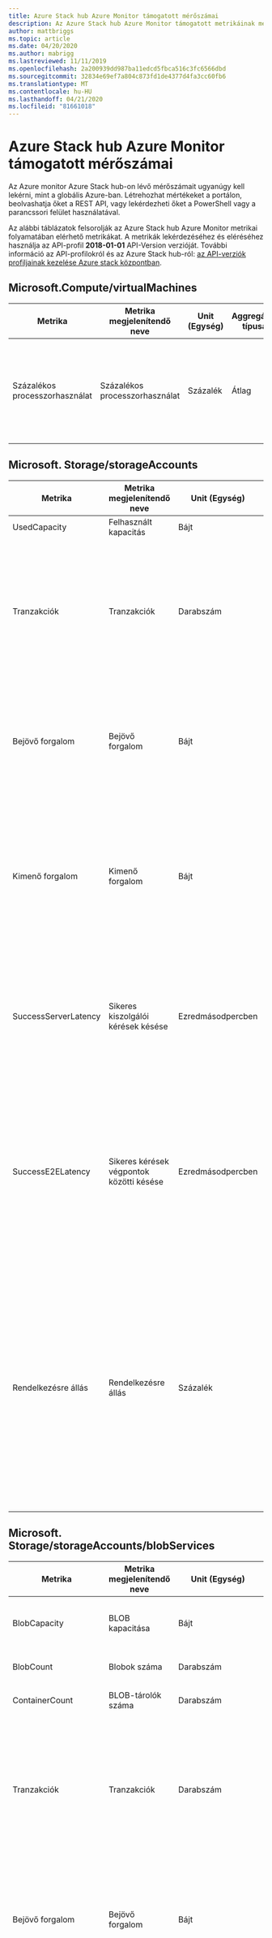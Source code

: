 ```yaml
---
title: Azure Stack hub Azure Monitor támogatott mérőszámai
description: Az Azure Stack hub Azure Monitor támogatott metrikáinak megismerése.
author: mattbriggs
ms.topic: article
ms.date: 04/20/2020
ms.author: mabrigg
ms.lastreviewed: 11/11/2019
ms.openlocfilehash: 2a200939dd987ba11edcd5fbca516c3fc6566dbd
ms.sourcegitcommit: 32834e69ef7a804c873fd1de4377d4fa3cc60fb6
ms.translationtype: MT
ms.contentlocale: hu-HU
ms.lasthandoff: 04/21/2020
ms.locfileid: "81661018"
---
```

# <a name="supported-metrics-for-azure-monitor-on-azure-stack-hub"></a>Azure Stack hub Azure Monitor támogatott mérőszámai

Az Azure monitor Azure Stack hub-on lévő mérőszámait ugyanúgy kell lekérni, mint a globális Azure-ban. Létrehozhat mértékeket a portálon, beolvashatja őket a REST API, vagy lekérdezheti őket a PowerShell vagy a parancssori felület használatával.

Az alábbi táblázatok felsorolják az Azure Stack hub Azure Monitor metrikai folyamatában elérhető metrikákat. A metrikák lekérdezéséhez és eléréséhez használja az API-profil **2018-01-01** API-Version verzióját. További információ az API-profilokról és az Azure Stack hub-ról: [az API-verziók profiljainak kezelése Azure stack központban](azure-stack-version-profiles.md).

## <a name="microsoftcomputevirtualmachines"></a>Microsoft.Compute/virtualMachines

| Metrika | Metrika megjelenítendő neve | Unit (Egység) | Aggregáció típusa | Leírás | Dimenziók |
|----------------|---------------------|---------|------------------|-----------------------------------------------------------------------------------------------|---------------|
| Százalékos processzorhasználat | Százalékos processzorhasználat | Százalék | Átlag | A virtuális gép (ek) által jelenleg használt lefoglalt számítási egységek százalékos aránya. | Nincsenek méretek |

## <a name="microsoftstoragestorageaccounts"></a>Microsoft. Storage/storageAccounts

| Metrika | Metrika megjelenítendő neve | Unit (Egység) | Aggregáció típusa | Leírás | Dimenziók |
|----------------------|------------------------|--------------|------------------|---------------------------------------------------------------------------------------------------------------------------------------------------------------------------------------------------------------------------------------------------------------------------------------------------------------------------------------------------------------------------------|--------------------------------|
| UsedCapacity | Felhasznált kapacitás | Bájt | Átlag | A fiók felhasznált kapacitása. | Nincsenek méretek |
| Tranzakciók | Tranzakciók | Darabszám | Összesen | Tárolási szolgáltatás vagy a megadott API-művelet számára elküldött kérések száma. Ez a szám sikeres és sikertelen kérelmeket tartalmaz, valamint a létrehozott hibákat is. Használjon ResponseType dimenziót a különböző típusú válaszok számához. | ResponseType, GeoType, ApiName |
| Bejövő forgalom | Bejövő forgalom | Bájt | Összesen | A bejövő adatforgalom mennyisége bájtban kifejezve. Ez a szám magában foglalja a külső ügyfél és az Azure Storage közötti bejövő forgalmat, valamint az Azure-on belüli beáramlást is. | GeoType, ApiName |
| Kimenő forgalom | Kimenő forgalom | Bájt | Összesen | A kimenő adatforgalom mennyisége bájtban kifejezve. Ez a szám a külső ügyfél Azure Storage-ba való bejutását, valamint az Azure-ban való kijutást is magában foglalja. Ennek eredményeképpen ez a szám nem tükrözi a számlázható kimenő forgalmat. | GeoType, ApiName |
| SuccessServerLatency | Sikeres kiszolgálói kérések késése | Ezredmásodpercben | Átlag | Az Azure Storage által a sikeres kérések feldolgozásához használt átlagos késés ezredmásodpercben. Ez az érték nem tartalmazza a AverageE2ELatency megadott hálózati késést. | GeoType, ApiName |
| SuccessE2ELatency | Sikeres kérések végpontok közötti késése | Ezredmásodpercben | Átlag | A tárolási szolgáltatás vagy a megadott API-művelet sikeres kéréseinek átlagos végpontok közötti késése ezredmásodpercben. Ez az érték magában foglalja a kérelem elolvasásához, a válasz elküldéséhez és a válasz visszaigazolásának fogadásához az Azure Storage számára szükséges feldolgozási időt. | GeoType, ApiName |
| Rendelkezésre állás | Rendelkezésre állás | Százalék | Átlag | A tárolási szolgáltatás vagy a megadott API-művelet rendelkezésre állási hányada. Kiszámíthatja a rendelkezésre állást a TotalBillableRequests érték kiszámításával és a vonatkozó kérések számával, beleértve a váratlan hibákat okozó kérelmeket. A nem várt hibák a tárolószolgáltatás vagy a megadott API-művelet rendelkezésre állásának csökkenését eredményezik. | GeoType, ApiName |

## <a name="microsoftstoragestorageaccountsblobservices"></a>Microsoft. Storage/storageAccounts/blobServices

| Metrika | Metrika megjelenítendő neve | Unit (Egység) | Aggregáció típusa | Leírás | Dimenziók |
|--------|---------------------|------|------------------|-------------|------------|
| BlobCapacity | BLOB kapacitása | Bájt | Összesen | A Storage-fiók Blob service által felhasznált tárterület mérete bájtban kifejezve. | BlobType |
| BlobCount | Blobok száma | Darabszám | Összesen | A Storage-fiók Blob serviceban található Blobok száma. | BlobType |
| ContainerCount | BLOB-tárolók száma | Darabszám | Átlag | A Storage-fiók Blob service lévő tárolók száma. | Nincsenek méretek |
| Tranzakciók | Tranzakciók | Darabszám | Összesen | Tárolási szolgáltatás vagy a megadott API-művelet számára elküldött kérések száma. Ez a szám sikeres és sikertelen kérelmeket tartalmaz, valamint a létrehozott hibákat is. Használjon ResponseType dimenziót a különböző típusú válaszok számához. | ResponseType, GeoType, ApiName |
| Bejövő forgalom | Bejövő forgalom | Bájt | Összesen | A bejövő adatforgalom mennyisége bájtban kifejezve. Ez a szám magában foglalja a külső ügyfél és az Azure Storage közötti bejövő forgalmat, valamint az Azure-on belüli beáramlást is. | GeoType, ApiName |
| Kimenő forgalom | Kimenő forgalom | Bájt | Összesen | A kimenő adatforgalom mennyisége bájtban kifejezve. Ez a szám a külső ügyfél Azure Storage-ba való bejutását, valamint az Azure-ban való kijutást is magában foglalja. Ennek eredményeképpen ez a szám nem tükrözi a számlázható kimenő forgalmat. | GeoType, ApiName |
| SuccessServerLatency | Sikeres kiszolgálói kérések késése | Ezredmásodpercben | Átlag | Az Azure Storage által a sikeres kérések feldolgozásához használt átlagos késés ezredmásodpercben. Ez az érték nem tartalmazza a AverageE2ELatency megadott hálózati késést. | GeoType, ApiName |
| SuccessE2ELatency | Sikeres kérések végpontok közötti késése | Ezredmásodpercben | Átlag | A tárolási szolgáltatás vagy a megadott API-művelet sikeres kéréseinek átlagos végpontok közötti késése ezredmásodpercben. Ez az érték magában foglalja a kérelem elolvasásához, a válasz elküldéséhez és a válasz visszaigazolásának fogadásához az Azure Storage számára szükséges feldolgozási időt. | GeoType, ApiName |
| Rendelkezésre állás | Rendelkezésre állás | Százalék | Átlag | A tárolási szolgáltatás vagy a megadott API-művelet rendelkezésre állási hányada. Kiszámíthatja a rendelkezésre állást a TotalBillableRequests érték kiszámításával és a vonatkozó kérések számával, beleértve a váratlan hibákat okozó kérelmeket. A nem várt hibák a tárolószolgáltatás vagy a megadott API-művelet rendelkezésre állásának csökkenését eredményezik. | GeoType, ApiName |

## <a name="microsoftstoragestorageaccountstableservices"></a>Microsoft. Storage/storageAccounts/tableServices

| Metrika | Metrika megjelenítendő neve | Unit (Egység) | Aggregáció típusa | Leírás | Dimenziók |
|----------------------|------------------------|--------------|------------------|---------------------------------------------------------------------------------------------------------------------------------------------------------------------------------------------------------------------------------------------------------------------------------------------------------------------------------------------------------------------------------|--------------------------------|
| TableCapacity | Tábla kapacitása | Bájt | Átlag | A Storage-fiók Table service által felhasznált tárterület mérete bájtban kifejezve. | Nincsenek méretek |
| TableCount | Táblák száma | Darabszám | Átlag | A Storage-fiók Table serviceban található táblák száma. | Nincsenek méretek |
| TableEntityCount | Tábla entitások száma | Darabszám | Átlag | A Storage-fiók Table serviceban szereplő táblák entitások száma. | Nincsenek méretek |
| Tranzakciók | Tranzakciók | Darabszám | Összesen | Tárolási szolgáltatás vagy a megadott API-művelet számára elküldött kérések száma. Ez a szám sikeres és sikertelen kérelmeket tartalmaz, valamint a létrehozott hibákat is. Használjon ResponseType dimenziót a különböző típusú válaszok számához. | ResponseType, GeoType, ApiName |
| Bejövő forgalom | Bejövő forgalom | Bájt | Összesen | A bejövő adatforgalom mennyisége bájtban kifejezve. Ez a szám magában foglalja a külső ügyfél és az Azure Storage közötti bejövő forgalmat, valamint az Azure-on belüli beáramlást is. | GeoType, ApiName |
| Kimenő forgalom | Kimenő forgalom | Bájt | Összesen | A kimenő adatforgalom mennyisége bájtban kifejezve. Ez a szám a külső ügyfél Azure Storage-ba való bejutását, valamint az Azure-ban való kijutást is magában foglalja. Ennek eredményeképpen ez a szám nem tükrözi a számlázható kimenő forgalmat. | GeoType, ApiName |
| SuccessServerLatency | Sikeres kiszolgálói kérések késése | Ezredmásodpercben | Átlag | Az Azure Storage által a sikeres kérések feldolgozásához használt átlagos késés ezredmásodpercben. Ez az érték nem tartalmazza a AverageE2ELatency megadott hálózati késést. | GeoType, ApiName |
| SuccessE2ELatency | Sikeres kérések végpontok közötti késése | Ezredmásodpercben | Átlag | A tárolási szolgáltatás vagy a megadott API-művelet sikeres kéréseinek átlagos végpontok közötti késése ezredmásodpercben. Ez az érték magában foglalja a kérelem elolvasásához, a válasz elküldéséhez és a válasz visszaigazolásának fogadásához az Azure Storage számára szükséges feldolgozási időt. | GeoType, ApiName |
| Rendelkezésre állás | Rendelkezésre állás | Százalék | Átlag | A tárolási szolgáltatás vagy a megadott API-művelet rendelkezésre állási hányada. Kiszámíthatja a rendelkezésre állást a TotalBillableRequests érték kiszámításával és a vonatkozó kérések számával, beleértve a váratlan hibákat okozó kérelmeket. A nem várt hibák a tárolószolgáltatás vagy a megadott API-művelet rendelkezésre állásának csökkenését eredményezik. | GeoType, ApiName |

## <a name="microsoftstoragestorageaccountsqueueservices"></a>Microsoft. Storage/storageAccounts/queueServices

| Metrika | Metrika megjelenítendő neve | Unit (Egység) | Aggregáció típusa | Leírás | Dimenziók |
|----------------------|------------------------|--------------|------------------|---------------------------------------------------------------------------------------------------------------------------------------------------------------------------------------------------------------------------------------------------------------------------------------------------------------------------------------------------------------------------------|--------------------------------|
| QueueCapacity | Várólista kapacitása | Bájt | Átlag | A Storage-fiók Queue szolgáltatás által felhasznált tárterület mérete bájtban kifejezve. | Nincsenek méretek |
| QueueCount | Várólista száma | Darabszám | Átlag | A Storage-fiók Queue szolgáltatás várólistáinak száma. | Nincsenek méretek |
| QueueMessageCount | Üzenetsor-üzenetek száma | Darabszám | Átlag | A tárolási fiók Queue szolgáltatásban lévő üzenetsor-üzenetek hozzávetőleges száma. | Nincsenek méretek |
| Tranzakciók | Tranzakciók | Darabszám | Összesen | Tárolási szolgáltatás vagy a megadott API-művelet számára elküldött kérések száma. Ez a szám sikeres és sikertelen kérelmeket tartalmaz, valamint a létrehozott hibákat is. Használjon ResponseType dimenziót a különböző típusú válaszok számához. | ResponseType, GeoType, ApiName |
| Bejövő forgalom | Bejövő forgalom | Bájt | Összesen | A bejövő adatforgalom mennyisége bájtban kifejezve. Ez a szám magában foglalja a külső ügyfél és az Azure Storage közötti bejövő forgalmat, valamint az Azure-on belüli beáramlást is. | GeoType, ApiName |
| Kimenő forgalom | Kimenő forgalom | Bájt | Összesen | A kimenő adatforgalom mennyisége bájtban kifejezve. Ez a szám a külső ügyfél Azure Storage-ba való bejutását, valamint az Azure-ban való kijutást is magában foglalja. Ennek eredményeképpen ez a szám nem tükrözi a számlázható kimenő forgalmat. | GeoType, ApiName |
| SuccessServerLatency | Sikeres kiszolgálói kérések késése | Ezredmásodpercben | Átlag | Az Azure Storage által a sikeres kérések feldolgozásához használt átlagos késés ezredmásodpercben. Ez az érték nem tartalmazza a AverageE2ELatency megadott hálózati késést. | GeoType, ApiName |
| SuccessE2ELatency | Sikeres kérések végpontok közötti késése | Ezredmásodpercben | Átlag | A tárolási szolgáltatás vagy a megadott API-művelet sikeres kéréseinek átlagos végpontok közötti késése ezredmásodpercben. Ez az érték magában foglalja a kérelem elolvasásához, a válasz elküldéséhez és a válasz visszaigazolásának fogadásához az Azure Storage számára szükséges feldolgozási időt. | GeoType, ApiName |
| Rendelkezésre állás | Rendelkezésre állás | Százalék | Átlag | A tárolási szolgáltatás vagy a megadott API-művelet rendelkezésre állási hányada. Kiszámíthatja a rendelkezésre állást a TotalBillableRequests érték kiszámításával és a vonatkozó kérések számával, beleértve a váratlan hibákat okozó kérelmeket. A nem várt hibák a tárolószolgáltatás vagy a megadott API-művelet rendelkezésre állásának csökkenését eredményezik. | GeoType, ApiName |

## <a name="next-steps"></a>További lépések

További információ az [Azure monitor Azure stack hub](azure-stack-metrics-azure-data.md)-ról.
